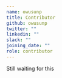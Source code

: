 ```yaml
---
name: owusunp
title: Contributor
github: owusunp
twitter: ""
linkedin: ""
slack: ""
joining_date: ""
role: contributor
---
```


Still waiting for this
